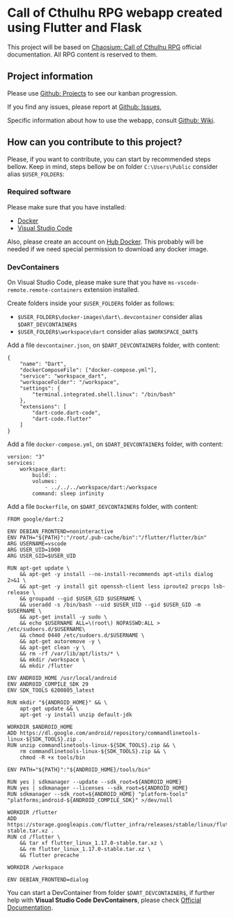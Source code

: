# Call of Cthulhu RPG webapp created using Flutter and Flask

This project will be based on [Chaosium: Call of Cthulhu RPG](https://www.chaosium.com/call-of-cthulhu-rpg/) official documentation. All RPG content is reserved to them.

## Project information

Please use [Github: Projects](https://github.com/jsperafico/call_cthulhu/projects) to see our kanban progression.

If you find any issues, please report at [Github: Issues](https://github.com/jsperafico/call_cthulhu/issues),

Specific information about how to use the webapp, consult [Github: Wiki](https://github.com/jsperafico/call_cthulhu/wiki).

## How can you contribute to this project?

Please, if you want to contribute, you can start by recommended steps bellow.
Keep in mind, steps bellow be on folder `C:\Users\Public` consider alias `$USER_FOLDER$`: 


### Required software

Please make sure that you have installed:
- [Docker](https://www.docker.com/products/docker-desktop)
- [Visual Studio Code](https://code.visualstudio.com/)

Also, please create an account on [Hub Docker](https://hub.docker.com/).
This probably will be needed if we need special permission to download any docker image.

### DevContainers

On Visual Studio Code, please make sure that you have `ms-vscode-remote.remote-containers` extension installed.

Create folders inside your `$USER_FOLDER$` folder as follows:
- `$USER_FOLDER$\docker-images\dart\.devcontainer` consider alias `$DART_DEVCONTAINER$`
- `$USER_FOLDER$\workspace\dart` consider alias `$WORKSPACE_DART$`

Add a file `devcontainer.json`, on `$DART_DEVCONTAINER$` folder, with content:

```
{
	"name": "Dart",
	"dockerComposeFile": ["docker-compose.yml"],
	"service": "workspace_dart",
	"workspaceFolder": "/workspace",
	"settings": { 
		"terminal.integrated.shell.linux": "/bin/bash"
	},
	"extensions": [
		"dart-code.dart-code",
		"dart-code.flutter"
	]
}
```

Add a file `docker-compose.yml`, on `$DART_DEVCONTAINER$` folder, with content:

```
version: "3"
services:
    workspace_dart:
        build: .
        volumes:
            - ../../../workspace/dart:/workspace
        command: sleep infinity
```

Add a file `Dockerfile`, on `$DART_DEVCONTAINER$` folder, with content:

```
FROM google/dart:2

ENV DEBIAN_FRONTEND=noninteractive
ENV PATH="${PATH}":"/root/.pub-cache/bin":"/flutter/flutter/bin"
ARG USERNAME=vscode
ARG USER_UID=1000
ARG USER_GID=$USER_UID

RUN apt-get update \
    && apt-get -y install --no-install-recommends apt-utils dialog 2>&1 \
    && apt-get -y install git openssh-client less iproute2 procps lsb-release \
    && groupadd --gid $USER_GID $USERNAME \
    && useradd -s /bin/bash --uid $USER_UID --gid $USER_GID -m $USERNAME \
    && apt-get install -y sudo \
    && echo $USERNAME ALL=\(root\) NOPASSWD:ALL > /etc/sudoers.d/$USERNAME\
    && chmod 0440 /etc/sudoers.d/$USERNAME \
    && apt-get autoremove -y \
    && apt-get clean -y \
    && rm -rf /var/lib/apt/lists/* \
    && mkdir /workspace \
    && mkdir /flutter

ENV ANDROID_HOME /usr/local/android
ENV ANDROID_COMPILE_SDK 29
ENV SDK_TOOLS 6200805_latest

RUN mkdir "${ANDROID_HOME}" && \
    apt-get update && \
    apt-get -y install unzip default-jdk

WORKDIR $ANDROID_HOME
ADD https://dl.google.com/android/repository/commandlinetools-linux-${SDK_TOOLS}.zip .
RUN unzip commandlinetools-linux-${SDK_TOOLS}.zip && \
    rm commandlinetools-linux-${SDK_TOOLS}.zip && \
    chmod -R +x tools/bin

ENV PATH="${PATH}":"${ANDROID_HOME}/tools/bin"

RUN yes | sdkmanager --update --sdk_root=${ANDROID_HOME}
RUN yes | sdkmanager --licenses --sdk_root=${ANDROID_HOME}
RUN sdkmanager --sdk_root=${ANDROID_HOME} "platform-tools" "platforms;android-${ANDROID_COMPILE_SDK}" >/dev/null

WORKDIR /flutter
ADD https://storage.googleapis.com/flutter_infra/releases/stable/linux/flutter_linux_1.17.0-stable.tar.xz .
RUN cd /flutter \
    && tar xf flutter_linux_1.17.0-stable.tar.xz \
    && rm flutter_linux_1.17.0-stable.tar.xz \
    && flutter precache

WORKDIR /workspace

ENV DEBIAN_FRONTEND=dialog
```

You can start a DevContainer from folder `$DART_DEVCONTAINER$`, if further help with **Visual Studio Code DevContainers**, please check [Official Documentation](https://code.visualstudio.com/docs/remote/containers).
